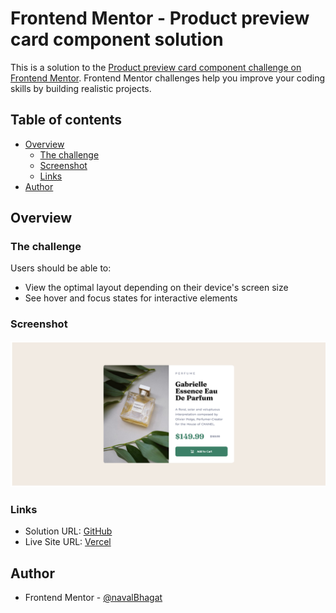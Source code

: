 # Frontend Mentor - Product preview card component solution

This is a solution to the [Product preview card component challenge on Frontend Mentor](https://www.frontendmentor.io/challenges/product-preview-card-component-GO7UmttRfa). Frontend Mentor challenges help you improve your coding skills by building realistic projects.

## Table of contents

- [Overview](#overview)
  - [The challenge](#the-challenge)
  - [Screenshot](#screenshot)
  - [Links](#links)
- [Author](#author)

## Overview

### The challenge

Users should be able to:

- View the optimal layout depending on their device's screen size
- See hover and focus states for interactive elements

### Screenshot

![](./public/images/screenshot.png)

### Links

- Solution URL: [GitHub](https://github.com/navalBhagat/product-preview-card-component-fe-mentor)
- Live Site URL: [Vercel](https://product-preview-card-component-fe-mentor.vercel.app/)

## Author

- Frontend Mentor - [@navalBhagat](https://www.frontendmentor.io/profile/navalBhagat)

